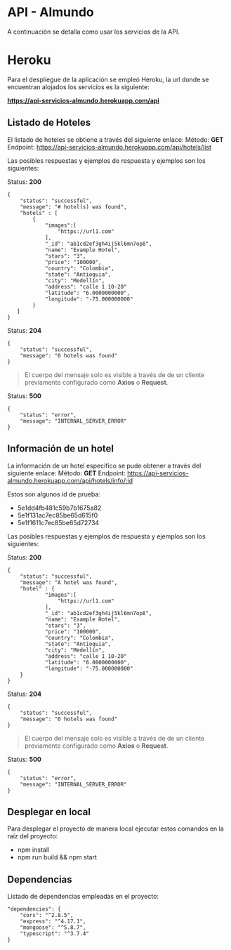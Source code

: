 # API - Almundo

A continuación se detalla como usar los servicios de la API.

# Heroku

Para el despliegue de la aplicación se empleó Heroku, la url donde se encuentran alojados los servicios es la siguiente:

**https://api-servicios-almundo.herokuapp.com/api**

## Listado de Hoteles
El listado de hoteles se obtiene a través del siguiente enlace:
Método: **GET** 
Endpoint:  https://api-servicios-almundo.herokuapp.com/api/hotels/list

Las posibles respuestas y ejemplos de respuesta y ejemplos son los siguientes:

Status: **200**
````
{
    "status": "successful",
    "message": "# hotel(s) was found",
    "hotels" : [
        {
            "images":[
                "https://url1.com"
            ],
            "_id": "ab1cd2ef3gh4ij5kl6mn7op8",
            "name": "Example Hotel",
            "stars": "3",
            "price": "100000",
            "country": "Colombia",
            "state": "Antioquia",
            "city": "Medellín",
            "address": "calle 1 10-20"
            "latitude": "6.0000000000",
            "longitude": "-75.000000000"         
        }
   ]
}
````

Status: **204**
````
{
    "status": "successful",
    "message": "0 hotels was found"
}
````
> El cuerpo del mensaje solo es visible a través de de un cliente previamente configurado como **Axios** o **Request**.

Status: **500**
````
{
    "status": "error",
    "message": "INTERNAL_SERVER_ERROR"
}
````


## Información de un hotel

La información de un hotel especifico se pude obtener a través del siguiente enlace:
Método: **GET** 
Endpoint:  https://api-servicios-almundo.herokuapp.com/api/hotels/info/:id

Estos son algunos id de prueba:
- 5e1dd4fb481c59b7b1675a82
- 5e1f131ac7ec85be65d615f0
- 5e1f1611c7ec85be65d72734

Las posibles respuestas y ejemplos de respuesta y ejemplos son los siguientes:

Status: **200**
````
{
    "status": "successful",
    "message": "A hotel was found",
    "hotel" : {
            "images":[
                "https://url1.com"
            ],
            "_id": "ab1cd2ef3gh4ij5kl6mn7op8",
            "name": "Example Hotel",
            "stars": "3",
            "price": "100000",
            "country": "Colombia",
            "state": "Antioquia",
            "city": "Medellín",
            "address": "calle 1 10-20"
            "latitude": "6.0000000000",
            "longitude": "-75.000000000"         
    }
}
````


Status: **204**
````
{
    "status": "successful",
    "message": "0 hotels was found"
}
````
> El cuerpo del mensaje solo es visible a través de de un cliente previamente configurado como **Axios** o **Request**.

Status: **500**
````
{
    "status": "error",
    "message": "INTERNAL_SERVER_ERROR"
}
````

## Desplegar en local

Para desplegar el proyecto de manera local ejecutar estos comandos en la raíz del proyecto:
- npm install
- npm run build && npm start

## Dependencias

Listado de dependencias  empleadas en el proyecto:

````
"dependencies": {
    "cors": "^2.8.5",
    "express": "^4.17.1",
    "mongoose": "^5.8.7",
    "typescript": "^3.7.4"
}
````